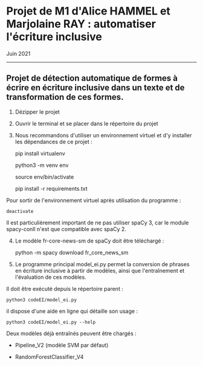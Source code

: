 # Projet de M1 d'Alice HAMMEL et Marjolaine RAY : automatiser l'écriture inclusive
Juin 2021

---------------------------------------------------------------
Projet de détection automatique de formes à écrire en écriture inclusive dans un texte et de transformation de ces formes.
---------------------------------------------------------------

1) Dézipper le projet
2) Ouvrir le terminal et se placer dans le répertoire du projet

3) Nous recommandons d'utiliser un environnement virtuel et d'y installer les dépendances de ce projet :

    pip install virtualenv

    python3 -m venv env

    source env/bin/activate

    pip install -r requirements.txt

Pour sortir de l'environnement virtuel après utilisation du programme :

    deactivate

Il est particulièrement important de ne pas utiliser spaCy 3, car le module spacy-conll n'est que compatible avec spaCy 2.

4) Le modèle fr-core-news-sm de spaCy doit être téléchargé :

    python -m spacy download fr_core_news_sm

5) Le programme principal model_ei.py permet la conversion de phrases en écriture inclusive à partir de modèles, ainsi que l'entraînement et l'évaluation de ces modèles.

Il doit être exécuté depuis le répertoire parent :

    python3 codeEI/model_ei.py

il dispose d'une aide en ligne qui détaille son usage :

    python3 codeEI/model_ei.py --help

Deux modèles déjà entraînés peuvent être chargés :

- Pipeline_V2 (modèle SVM par défaut)

- RandomForestClassifier_V4